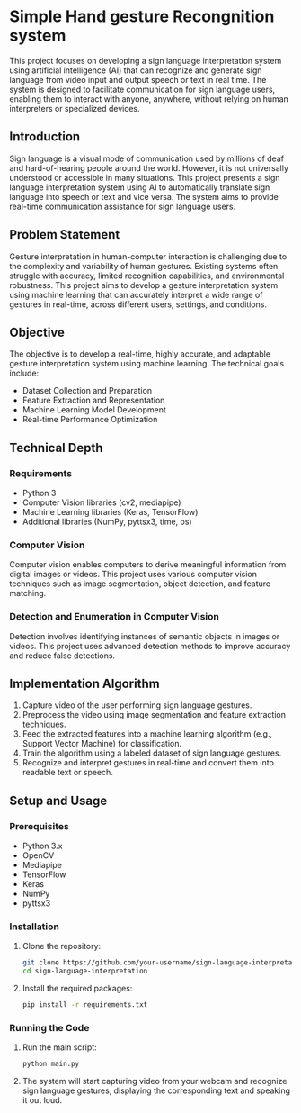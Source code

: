 # Simple Hand gesture Recongnition system

This project focuses on developing a sign language interpretation system using artificial intelligence (AI) that can recognize and generate sign language from video input and output speech or text in real time. The system is designed to facilitate communication for sign language users, enabling them to interact with anyone, anywhere, without relying on human interpreters or specialized devices.
## Introduction
Sign language is a visual mode of communication used by millions of deaf and hard-of-hearing people around the world. However, it is not universally understood or accessible in many situations. This project presents a sign language interpretation system using AI to automatically translate sign language into speech or text and vice versa. The system aims to provide real-time communication assistance for sign language users.

## Problem Statement
Gesture interpretation in human-computer interaction is challenging due to the complexity and variability of human gestures. Existing systems often struggle with accuracy, limited recognition capabilities, and environmental robustness. This project aims to develop a gesture interpretation system using machine learning that can accurately interpret a wide range of gestures in real-time, across different users, settings, and conditions.

## Objective
The objective is to develop a real-time, highly accurate, and adaptable gesture interpretation system using machine learning. The technical goals include:
- Dataset Collection and Preparation
- Feature Extraction and Representation
- Machine Learning Model Development
- Real-time Performance Optimization

## Technical Depth
### Requirements
- Python 3
- Computer Vision libraries (cv2, mediapipe)
- Machine Learning libraries (Keras, TensorFlow)
- Additional libraries (NumPy, pyttsx3, time, os)

### Computer Vision
Computer vision enables computers to derive meaningful information from digital images or videos. This project uses various computer vision techniques such as image segmentation, object detection, and feature matching.

### Detection and Enumeration in Computer Vision
Detection involves identifying instances of semantic objects in images or videos. This project uses advanced detection methods to improve accuracy and reduce false detections.

## Implementation Algorithm
1. Capture video of the user performing sign language gestures.
2. Preprocess the video using image segmentation and feature extraction techniques.
3. Feed the extracted features into a machine learning algorithm (e.g., Support Vector Machine) for classification.
4. Train the algorithm using a labeled dataset of sign language gestures.
5. Recognize and interpret gestures in real-time and convert them into readable text or speech.

## Setup and Usage
### Prerequisites
- Python 3.x
- OpenCV
- Mediapipe
- TensorFlow
- Keras
- NumPy
- pyttsx3

### Installation
1. Clone the repository:
   ```sh
   git clone https://github.com/your-username/sign-language-interpretation.git
   cd sign-language-interpretation
   ```
2. Install the required packages:
   ```sh
   pip install -r requirements.txt
   ```

### Running the Code
1. Run the main script:
   ```sh
   python main.py
   ```

2. The system will start capturing video from your webcam and recognize sign language gestures, displaying the corresponding text and speaking it out loud.
